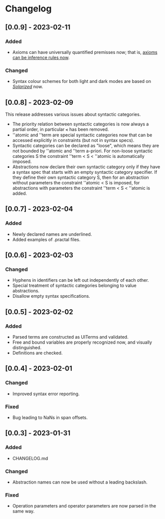 # Changelog

## [0.0.9] - 2023-02-11

### Added

- Axioms can have universally quantified premisses now; that is, [axioms can be inference rules now](https://practal.com/press/aair/1/).

### Changed

- Syntax colour schemes for both light and dark modes are based on [*Solarized*](https://ethanschoonover.com/solarized/) now.

## [0.0.8] - 2023-02-09

This release addresses various issues about syntactic categories.

- The priority relation between syntactic categories is now always a partial order, in particular ⪪ has been removed.
- ''atomic and ''term are special syntactic categories now that can be accessed explicitly in constraints (but not in syntax specs).
- Syntactic categories can be declared as "loose", which means they are not bounded by ''atomic and ''term a-priori. For non-loose
  syntactic categories S the constraint ''term < S < ''atomic is automatically imposed.
- Abstractions now declare their own syntactic category only if they have a syntax spec that starts with an empty syntactic category specifier.
  If they define their own syntactic category S, then for an abstraction without parameters the constraint ''atomic < S is imposed,
  for abstractions with parameters the constraint ''term < S < ''atomic is added.


## [0.0.7] - 2023-02-04

### Added

- Newly declared names are underlined.
- Added examples of .practal files.

## [0.0.6] - 2023-02-03

### Changed

- Hyphens in identifiers can be left out independently of each other.
- Special treatment of syntactic categories belonging to value abstractions.
- Disallow empty syntax specifications.

## [0.0.5] - 2023-02-02

### Added

- Parsed terms are constructed as UITerms and validated.
- Free and bound variables are properly recognized now, and visually distinguished.
- Definitions are checked.

## [0.0.4] - 2023-02-01

### Changed

- Improved syntax error reporting.

### Fixed

- Bug leading to NaNs in span offsets.

## [0.0.3] - 2023-01-31

### Added

- CHANGELOG.md

### Changed

- Abstraction names can now be used without a leading backslash.

### Fixed

- Operation parameters and operator parameters are now parsed in the same way.